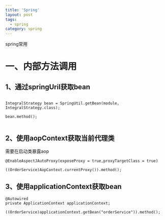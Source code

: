 ```yaml
---
title: 'Spring'
layout: post
tags:
  - spring
category: spring
---
```


spring常用

<!--more-->

# 一、内部方法调用

## 1、通过springUril获取bean

```

IntegralStrategy bean = SpringUtil.getBean(module, IntegralStrategy.class);

bean.method();


```

## 2、使用aopContext获取当前代理类

需要在启动类暴露aop
```
@EnableAspectJAutoProxy(exposeProxy = true,proxyTargetClass = true)
```

```
((OrderService)AopContext.currentProxy()).method();

```

## 3、使用applicationContext获取bean

```
@Autowired
private ApplicationContext applicationContext;

((OrderService)applicationContext.getBean("orderService")).method();

```